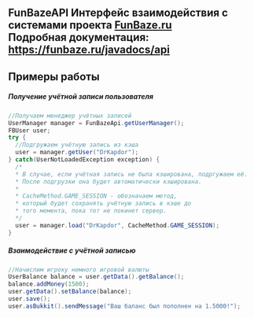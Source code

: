FunBazeAPI
Интерфейс взаимодействия с системами проекта **[FunBaze.ru](https://funbaze.ru/)**<br>
Подробная документация: https://funbaze.ru/javadocs/api
-----------------------------------
## Примеры работы
##### Получение учётной записи пользователя
```java
//Получаем менеджер учётных записей
UserManager manager = FunBazeApi.getUserManager();
FBUser user;
try {
  //Подгружаем учётную запись из кэша
  user = manager.getUser("DrKapdor");
} catch(UserNotLoadedException exception) {
  /*
  * В случае, если учётная запись не была кэширована, подргужаем её.
  * После подгрузки она будет автоматически кэширована.
  *
  * CacheMethod.GAME_SESSION - обозначаем метод,
  * который будет сохранять учётную запись в кэше до
  * того момента, пока тот не покинет сервер.
  */
  user = manager.load("DrKapdor", CacheMethod.GAME_SESSION);
}
```
##### Взаимодействие с учётной записью
```java
//Начислим игроку немного игровой валюты
UserBalance balance = user.getData().getBalance();
balance.addMoney(1500);
user.getData().setBalance(balance);
user.save();
user.asBukkit().sendMessage("Ваш баланс был пополнен на 1.5000!");
```

